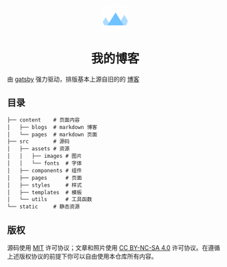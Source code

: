 <p align="center">
  <a href="https://www.talaxy.site/">
    <img alt="Logo" src="./src/assets/images/icon.png" width="60" />
  </a>
</p>
<h1 align="center">
  我的博客
</h1>

由 [gatsby](https://www.gatsbyjs.com/) 强力驱动，排版基本上源自旧的的 [博客](https://github.com/Talaxy009/My-blog)

## 目录

```txt
├── content    # 页面内容
│   ├── blogs  # markdown 博客
│   └── pages  # markdown 页面
├── src        # 源码
│   ├── assets # 资源
│   │   ├── images # 图片
│   │   └── fonts  # 字体
│   ├── components # 组件
│   ├── pages      # 页面
│   ├── styles     # 样式
│   ├── templates  # 模板
│   └── utils      # 工具函数
└── static     # 静态资源
```

## 版权

源码使用 [MIT](LICENSE) 许可协议；文章和照片使用 [CC BY-NC-SA 4.0](https://creativecommons.org/licenses/by-nc-sa/4.0/) 许可协议。在遵循上述版权协议的前提下你可以自由使用本仓库所有内容。
